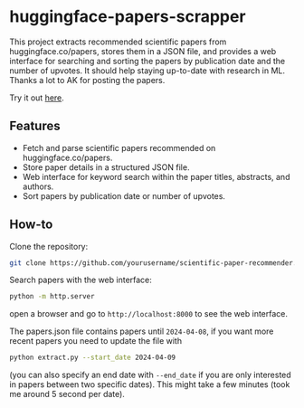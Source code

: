 # huggingface-papers-scrapper

This project extracts recommended scientific papers from huggingface.co/papers, stores them in a JSON file, and provides a web interface for searching and sorting the papers by publication date and the number of upvotes. It should help staying up-to-date with research in ML. Thanks a lot to AK for posting the papers.

Try it out [here](https://htmlpreview.github.io/?https://github.com/mwoedlinger/huggingface-papers-scrapper/blob/main/index.html).

## Features

- Fetch and parse scientific papers recommended on huggingface.co/papers.
- Store paper details in a structured JSON file.
- Web interface for keyword search within the paper titles, abstracts, and authors.
- Sort papers by publication date or number of upvotes.

## How-to

Clone the repository:
```bash
git clone https://github.com/yourusername/scientific-paper-recommender.git
```

Search papers with the web interface:
```bash
python -m http.server
```
open a browser and go to `http://localhost:8000` to see the web interface.

The papers.json file contains papers until `2024-04-08`, if you want more recent papers you need to update the file with
```bash
python extract.py --start_date 2024-04-09
```
(you can also specify an end date with `--end_date` if you are only interested in papers between two specific dates).
This might take a few minutes (took me around 5 second per date).
